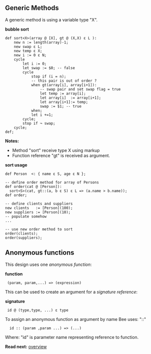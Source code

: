 ## Generic Methods

A generic method is using a variable type "X". 

**bubble sort**

```
def sort<X>(array @ [X], gt @ (X,X) ε L ):
    new n := length(array)-1;
    new swap ε L;
    new temp ε X;
    new i := 0 ε N;
    cycle
        let i := 0;
        let swap := $0; -- false
        cycle 
            stop if (i = n);
            -- this pair is out of order ?
            when gt(array[i], array[i+1]):
                -- swap pair and set swap flag = true
                let temp := array[i];
                let array[i]  := array[i+1];
                let array[i+1]:= temp;
                swap := $1; -- true
            when;
            let i +=1;
        cycle; 
        stop if ¬ swap;
    cycle;
def;
```

**Notes:**

* Method "sort" receive type X using markup <X> 
* Function reference "gt" is received as argument.

**sort usage**

```
def Person  <: { name ε S, age ε N };

-- define order method for array of Persons
def order(cat @ [Person]):
  sort<S>(cat, gt::(a, b ε S) ε L => (a.name > b.name));
def order;

-- define clients and suppliers
new clients   := [Person](100);
new suppliers := [Person](10);
-- populate somehow
...

-- use new order method to sort
order(clients);
order(suppliers);
```

## Anonymous functions

This design uses one _anonymous function_:


**function**
```
 (param, param,...) => (expression)
```

This can be used to create an argument for a _signature reference_:

**signature**
```
 id @ (type,type, ...) ε type
```

To assign an anonymous function as argument by name Bee uses: "::"

```
  id :: (param ,param ...) => (...)
```

Where: "id" is parameter name representing reference to function.

**Read next:** [overview](../syntax/overview.md)